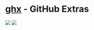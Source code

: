 # [ghx](https://github.com/dwijnand/ghx) - GitHub Extras

[![](http://img.shields.io/:license-Apache%202-red.svg)](http://www.apache.org/licenses/LICENSE-2.0)
[![](https://travis-ci.org/dwijnand/ghx.svg?branch=master)](https://travis-ci.org/dwijnand/ghx)
